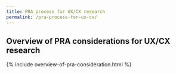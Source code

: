 ```yaml
---
title: PRA process for UX/CX research
permalink: /pra-process-for-ux-cx/
---
```


## Overview of PRA considerations for UX/CX research

{% include overview-of-pra-consideration.html %}
